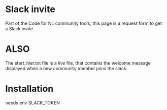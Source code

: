 # Slack invite

Part of the Code for NL community tools, this page is a request form to get a Slack invite.

# ALSO

The start_hier.txt file is a *live* file, that contains the welcome message displayed when a new community member joins the slack.

# Installation

needs env SLACK_TOKEN
